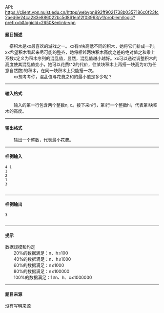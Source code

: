 API: https://client.vpn.nuist.edu.cn/https/webvpn893ff9021738b0357186c0f23fc2aed6e24ca283e886022bc5d861ea12f03963/v1/problem/logic?prefix=b&logicId=2650&enlink-vpn

#### 题目描述

　搭积木是xx最喜欢的游戏之一。xx有n块高低不同的积木，她将它们排成一列。xx希望积木看起来尽可能的整齐，她将相邻两块积木高度之差的绝对值之和乘上系数c定义为积木序列的混乱值，显然，混乱值越小越好。xx可以通过调整积木的高度使其混乱值变小，她可以花费t^2的代价，往某块积木上再搭一块高为t(t为任意自然数)的积木，在同一块积木上只能搭一次。  
　　xx想考考你，混乱值与花费之和的最小值是多少呢？  

---

#### 输入格式

　　输入的第一行包含两个整数n, c。接下来n行，第i行一个整数hi，代表第i块积木的高度。  

---

#### 输出格式

　　输出一个整数，代表最小花费。  

---

#### 样例输入
```
4 1
1
2
1
3


```

---

#### 样例输出
```
3


```

---

#### 提示

数据规模和约定  
　　20%的数据满足：n、h≤100  
　　40%的数据满足：n、h≤1000  
　　60%的数据满足：n≤1000  
　　80%的数据满足：n≤100000  
　　100%的数据满足：1≤n、h、c≤1000000  

---

#### 题目来源

没有写明来源